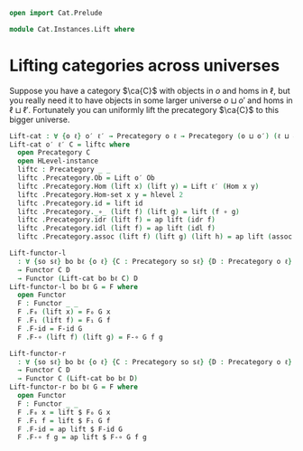 ```agda
open import Cat.Prelude

module Cat.Instances.Lift where
```

# Lifting categories across universes

Suppose you have a category $\ca{C}$ with objects in $o$ and homs in
$\ell$, but you really need it to have objects in some larger universe
$o \sqcup o'$ and homs in $\ell \sqcup \ell'$. Fortunately you can
uniformly lift the precategory $\ca{C}$ to this bigger universe.

```agda
Lift-cat : ∀ {o ℓ} o′ ℓ′ → Precategory o ℓ → Precategory (o ⊔ o′) (ℓ ⊔ ℓ′)
Lift-cat o′ ℓ′ C = liftc where
  open Precategory C
  open HLevel-instance
  liftc : Precategory _ _
  liftc .Precategory.Ob = Lift o′ Ob
  liftc .Precategory.Hom (lift x) (lift y) = Lift ℓ′ (Hom x y)
  liftc .Precategory.Hom-set x y = hlevel 2
  liftc .Precategory.id = lift id
  liftc .Precategory._∘_ (lift f) (lift g) = lift (f ∘ g)
  liftc .Precategory.idr (lift f) = ap lift (idr f)
  liftc .Precategory.idl (lift f) = ap lift (idl f)
  liftc .Precategory.assoc (lift f) (lift g) (lift h) = ap lift (assoc f g h)

Lift-functor-l
  : ∀ {so sℓ} bo bℓ {o ℓ} {C : Precategory so sℓ} {D : Precategory o ℓ}
  → Functor C D
  → Functor (Lift-cat bo bℓ C) D
Lift-functor-l bo bℓ G = F where
  open Functor
  F : Functor _ _
  F .F₀ (lift x) = F₀ G x
  F .F₁ (lift f) = F₁ G f
  F .F-id = F-id G
  F .F-∘ (lift f) (lift g) = F-∘ G f g

Lift-functor-r
  : ∀ {so sℓ} bo bℓ {o ℓ} {C : Precategory so sℓ} {D : Precategory o ℓ}
  → Functor C D
  → Functor C (Lift-cat bo bℓ D)
Lift-functor-r bo bℓ G = F where
  open Functor
  F : Functor _ _
  F .F₀ x = lift $ F₀ G x
  F .F₁ f = lift $ F₁ G f
  F .F-id = ap lift $ F-id G
  F .F-∘ f g = ap lift $ F-∘ G f g
```